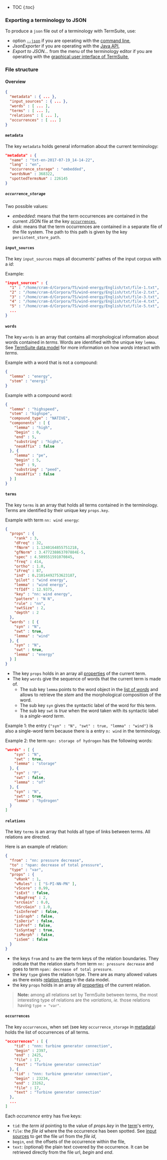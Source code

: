 

* TOC
{:toc}


### Exporting a terminology to JSON

To produce a `json` file out of a terminology with TermSuite, use:

 * option [`--json`]({{site.baseurl}}/documentation/terminology-extractor-cli/#TerminologyExtractorCLI-json) if you are operating with the [command line]({{site.baseurl}}/documentation/terminology-extractor-cli/),
 * *JsonExporter* if you are operating  with the [Java API](/java-io/#json),
 * *Export to JSON...* from the menu of the terminology editor if you are operating  with the [graphical user interface of TermSuite]({{site.baseurl}}/documentation/gui/),

### File structure

#### Overview



```json
{
  "metadata" : { ... },
  "input_sources" : { ... },
  "words" : [ ... ],
  "terms" : [ ... ],
  "relations" : [ ... ],
  "occurrences" : [ ... ]
}
```

#### `metadata`

The key `metadata` holds general information about the current terminology:

```json
"metadata" : {
  "name" : "txt-en-2017-07-19_14-14-22",
  "lang" : "en",
  "occurrence_storage" : "embedded",
  "wordsNum" : 368322,
  "spottedTermsNum" : 226145
}
```

##### `occurrence_storage`

Two possible values:

 * *embedded*: means that the term occurrences are contained in the current JSON file at the key [`occurrences`](#occurrences),
 * *disk*: means that the term occurrences are contained in a separate file of the file system. The path to this path is given by the key `persistent_store_path`.

#### `input_sources`

The key `input_sources` maps all documents' pathes of the input corpus with a *id*:

Example:

```json
"input_sources" : {
  "1" : "/home/cram-d/Corpora/TS/wind-energy/English/txt/file-1.txt",
  "2" : "/home/cram-d/Corpora/TS/wind-energy/English/txt/file-2.txt",
  "3" : "/home/cram-d/Corpora/TS/wind-energy/English/txt/file-3.txt",
  "4" : "/home/cram-d/Corpora/TS/wind-energy/English/txt/file-4.txt",
  "5" : "/home/cram-d/Corpora/TS/wind-energy/English/txt/file-5.txt",
  ...
}
```

#### `words`

The key `words` is an array that contains all morphological information about words contained in *terms*. Words are identified with the unique key `lemma`. See [TermSuite data model]({{site.baseurl}}/documentation/data-model/#TerminologyDataModel) for more information on how *words* interact with *terms*.

Example with a word that is not a compound:

```json
{
  "lemma" : "energy",
  "stem" : "energi"
}
```

Example with a compound word:

```json
{
  "lemma" : "highspeed",
  "stem" : "highspe",
  "compound_type" : "NATIVE",
  "components" : [ {
    "lemma" : "high",
    "begin" : 0,
    "end" : 5,
    "substring" : "highs",
    "neoAffix" : false
  }, {
    "lemma" : "pe",
    "begin" : 5,
    "end" : 9,
    "substring" : "peed",
    "neoAffix" : false
  } ]
}
```

#### `terms`

The key `terms` is an array that holds all terms contained in the terminology. Terms are identified by their unique key `props.key`.

Example with term `nn: wind energy`:

```json
{
  "props" : {
    "rank" : 3,
    "dFreq" : 32,
    "fNorm" : 1.1240164855751218,
    "gfNorm" : 3.477238863707884E-5,
    "spec" : 4.509551591070845,
    "freq" : 414,
    "ortho" : 1.0,
    "iFreq" : 87,
    "ind" : 0.21014492753623187,
    "pilot" : "wind energy",
    "lemma" : "wind energy",
    "tfIdf" : 12.9375,
    "key" : "nn: wind energy",
    "pattern" : "N N",
    "rule" : "nn",
    "swtSize" : 2,
    "depth" : 2
  },
  "words" : [ {
    "syn" : "N",
    "swt" : true,
    "lemma" : "wind"
  }, {
    "syn" : "N",
    "swt" : true,
    "lemma" : "energy"
  } ]
}
```

 * The key `props` holds in an array all [properties]({{site.baseurl}}/documentation/properties/#term-properties) of the current term.
 * The key `words` give the sequence of words that the current term is made of.
   * The sub key `lemma` points to the word object in the [list of *words*](#words) and allows to retrieve the *stem* and the morphological composition of the word.
   * The sub key `syn` gives the syntactic label of the word for this term.
   * The sub key `swt` is *true* when the word taken with its syntactic label is a *single-word term*.

Example 1: the entry `{"syn" : "N", "swt" : true, "lemma" : "wind"}` is also a single-word term because there is a entry `n: wind` in the terminology.

Example 2: the term `npn: storage of hydrogen` has the following words:

```json
"words" : [ {
    "syn" : "N",
    "swt" : true,
    "lemma" : "storage"
  }, {
    "syn" : "P",
    "swt" : false,
    "lemma" : "of"
  }, {
    "syn" : "N",
    "swt" : true,
    "lemma" : "hydrogen"
  }
]
```

#### `relations`

The key `terms` is an array that holds all type of links between terms. All relations are directed.

Here is an example of relation:

```json
{
  "from" : "nn: pressure decrease",
  "to" : "npan: decrease of total pressure",
  "type" : "var",
  "props" : {
    "vRank" : 1,
    "vRules" : [ "S-PI-NN-PN" ],
    "vScore" : 0.99,
    "isExt" : false,
    "vBagFreq" : 2,
    "srcGain" : 0.0,
    "nSrcGain" : 1.0,
    "isInfered" : false,
    "isGraph" : false,
    "isDeriv" : false,
    "isPref" : false,
    "isSyntag" : true,
    "isMorph" : false,
    "isSem" : false
  }
}
```

 * the keys `from` and `to` are the term keys of the relation boundaries. They indicate that the relation starts from term `nn: pressure decrease` and goes to term `npan: decrease of total pressure`.
 * the key `type` gives the relation type. There are as many allowed values as there exists [relation types]({{site.baseurl}}/documentation/data-model/#RelationTypes) in the data model.
 * the key `props` holds in an array all [properties]({{site.baseurl}}/documentation/properties/#relation-properties) of the current relation.


 > **Note:** among all relations set by TermSuite between terms, the most interesting type of relations are the *variations*, *ie.* those relations having `type = "var"`.


#### `occurrences`

The key `occurrences`, when set (see key `occurrence_storage` in [metadata](#metadata)) holds the list of occurrences of all terms.

```json
"occurrences" : [ {
    "tid" : "nnn: turbine generator connection",
    "begin" : 2397,
    "end" : 2425,
    "file" : 17,
    "text" : "Turbine generator connection"
  }, {
    "tid" : "nnn: turbine generator connection",
    "begin" : 23234,
    "end" : 23262,
    "file" : 17,
    "text" : "Turbine generator connection"
  },
  ...
]
```

Each *occurrence* entry has five keys:

 * `tid`: the *term id* pointing to the value of *props.key* in the [term](#terms)'s entry,
 * `file`: the *file id* where the the occurrence has been spotted. See [input sources](#inputsources) to get the file url from the *file id*,
 * `begin`, `end`: the offsets of the occurrence within the file,
 * `text`: (optional) the plain text covered by the occurrence. It can be retrieved directly from the file url, *begin* and *end*.
